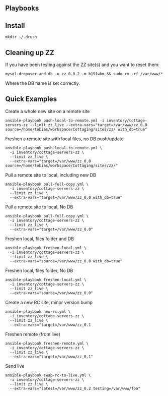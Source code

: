 ## Playbooks

## Install

    mkdir ~/.drush

## Cleaning up ZZ

If you have been testing against the ZZ site(s) and you want to reset them:

    mysql-dropuser-and-db -u zz_0.0.2 -m b191wkm && sudo rm -rf /var/www/*

Where the DB name is set correctly.

## Quick Examples

Create a whole new site on a remote site

    ansible-playbook push-local-to-remote.yml -i inventory/cottage-servers-zz --limit zz_live --extra-vars="target=/var/www/zz_0.0 source=/home/tobias/workspace/Cottaging/sites/zz/ with_db=true"

Freshen a remote site with local files, no DB push/update

    ansible-playbook push-local-to-remote.yml \
      -i inventory/cottage-servers-zz \
      --limit zz_live \
      --extra-vars="target=/var/www/zz_0.0 source=/home/tobias/workspace/Cottaging/sites/zz/"

Pull a remote site to local, including new DB

    ansible-playbook pull-full-copy.yml \
      -i inventory/cottage-servers-zz \
      --limit zz_live \
      --extra-vars="target=/var/www/zz_0.0 with_db=true"

Pull a remote site to local, No DB

    ansible-playbook pull-full-copy.yml \
      -i inventory/cottage-servers-zz \
      --limit zz_live \
      --extra-vars="target=/var/www/zz_0.0"

Freshen local, files folder and DB

    ansible-playbook freshen-local.yml \
      -i inventory/cottage-servers-zz \
      --limit zz_live \
      --extra-vars="source=/var/www/zz_0.0 with_db=true"

Freshen local, files folder, No DB

    ansible-playbook freshen-local.yml \
      -i inventory/cottage-servers-zz \
      --limit zz_live \
      --extra-vars="source=/var/www/zz_0.0"

Create a new RC site, minor version bump

    ansible-playbook new-rc.yml \
      -i inventory/cottage-servers-zz \
      --limit zz_live \
      --extra-vars="target=/var/www/zz_0.1

Freshen remote (from live)

    ansible-playbook freshen-remote.yml \
      -i inventory/cottage-servers-zz \
      --limit zz_live \
      --extra-vars="target=/var/www/zz_0.1"

Send live

    ansible-playbook swap-rc-to-live.yml \
      -i inventory/cottage-servers-zz \
      --limit zz_live \
      --extra-vars="latest=/var/www/zz_0.2 testing=/var/www/foo"
